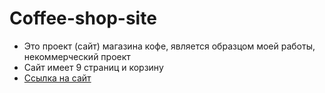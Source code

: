 # Coffee-shop-site

- Это проект (сайт) магазина кофе, является образцом моей работы, некоммерческий проект
- Сайт имеет 9 страниц и корзину
- [Ссылка на сайт](https://yuliaalekhina.github.io/Course-website/dist/index.html)
